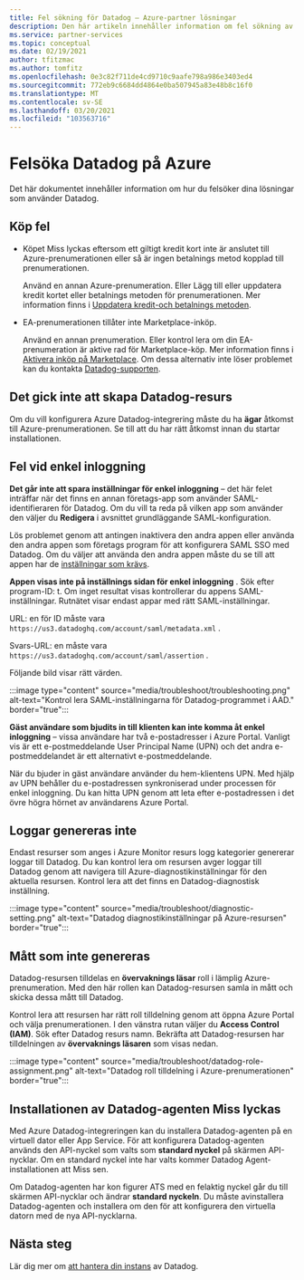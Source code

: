 ```yaml
---
title: Fel sökning för Datadog – Azure-partner lösningar
description: Den här artikeln innehåller information om fel sökning av Datadog på Azure.
ms.service: partner-services
ms.topic: conceptual
ms.date: 02/19/2021
author: tfitzmac
ms.author: tomfitz
ms.openlocfilehash: 0e3c82f711de4cd9710c9aafe798a986e3403ed4
ms.sourcegitcommit: 772eb9c6684dd4864e0ba507945a83e48b8c16f0
ms.translationtype: MT
ms.contentlocale: sv-SE
ms.lasthandoff: 03/20/2021
ms.locfileid: "103563716"
---
```

# <a name="troubleshooting-datadog-on-azure"></a>Felsöka Datadog på Azure

Det här dokumentet innehåller information om hur du felsöker dina lösningar som använder Datadog.

## <a name="purchase-errors"></a>Köp fel

* Köpet Miss lyckas eftersom ett giltigt kredit kort inte är anslutet till Azure-prenumerationen eller så är ingen betalnings metod kopplad till prenumerationen.

  Använd en annan Azure-prenumeration. Eller Lägg till eller uppdatera kredit kortet eller betalnings metoden för prenumerationen. Mer information finns i [Uppdatera kredit-och betalnings metoden](../../cost-management-billing/manage/change-credit-card.md).

* EA-prenumerationen tillåter inte Marketplace-inköp.

  Använd en annan prenumeration. Eller kontrol lera om din EA-prenumeration är aktive rad för Marketplace-köp. Mer information finns i [Aktivera inköp på Marketplace](../../cost-management-billing/manage/ea-azure-marketplace.md#enabling-azure-marketplace-purchases). Om dessa alternativ inte löser problemet kan du kontakta [Datadog-supporten](https://www.datadoghq.com/support).

## <a name="unable-to-create-datadog-resource"></a>Det gick inte att skapa Datadog-resurs

Om du vill konfigurera Azure Datadog-integrering måste du ha **ägar** åtkomst till Azure-prenumerationen. Se till att du har rätt åtkomst innan du startar installationen.

## <a name="single-sign-on-errors"></a>Fel vid enkel inloggning

**Det går inte att spara inställningar för enkel inloggning** – det här felet inträffar när det finns en annan företags-app som använder SAML-identifieraren för Datadog. Om du vill ta reda på vilken app som använder den väljer du **Redigera** i avsnittet grundläggande SAML-konfiguration.

Lös problemet genom att antingen inaktivera den andra appen eller använda den andra appen som företags program för att konfigurera SAML SSO med Datadog. Om du väljer att använda den andra appen måste du se till att appen har de [inställningar som krävs](create.md#configure-single-sign-on).

**Appen visas inte på inställnings sidan för enkel inloggning** . Sök efter program-ID: t. Om inget resultat visas kontrollerar du appens SAML-inställningar. Rutnätet visar endast appar med rätt SAML-inställningar. 

URL: en för ID måste vara `https://us3.datadoghq.com/account/saml/metadata.xml` .

Svars-URL: en måste vara `https://us3.datadoghq.com/account/saml/assertion` .

Följande bild visar rätt värden.
  
:::image type="content" source="media/troubleshoot/troubleshooting.png" alt-text="Kontrol lera SAML-inställningarna för Datadog-programmet i AAD." border="true":::

**Gäst användare som bjudits in till klienten kan inte komma åt enkel inloggning** – vissa användare har två e-postadresser i Azure Portal. Vanligt vis är ett e-postmeddelande User Principal Name (UPN) och det andra e-postmeddelandet är ett alternativt e-postmeddelande.

När du bjuder in gäst användare använder du hem-klientens UPN. Med hjälp av UPN behåller du e-postadressen synkroniserad under processen för enkel inloggning. Du kan hitta UPN genom att leta efter e-postadressen i det övre högra hörnet av användarens Azure Portal.
  
## <a name="logs-not-being-emitted"></a>Loggar genereras inte

Endast resurser som anges i Azure Monitor resurs logg kategorier genererar loggar till Datadog. Du kan kontrol lera om resursen avger loggar till Datadog genom att navigera till Azure-diagnostikinställningar för den aktuella resursen. Kontrol lera att det finns en Datadog-diagnostisk inställning.

:::image type="content" source="media/troubleshoot/diagnostic-setting.png" alt-text="Datadog diagnostikinställningar på Azure-resursen" border="true":::

## <a name="metrics-not-being-emitted"></a>Mått som inte genereras

Datadog-resursen tilldelas en **övervaknings läsar** roll i lämplig Azure-prenumeration. Med den här rollen kan Datadog-resursen samla in mått och skicka dessa mått till Datadog.

Kontrol lera att resursen har rätt roll tilldelning genom att öppna Azure Portal och välja prenumerationen. I den vänstra rutan väljer du **Access Control (IAM)**. Sök efter Datadog resurs namn. Bekräfta att Datadog-resursen har tilldelningen av **övervaknings läsaren** som visas nedan.

:::image type="content" source="media/troubleshoot/datadog-role-assignment.png" alt-text="Datadog roll tilldelning i Azure-prenumerationen" border="true":::

## <a name="datadog-agent-installation-fails"></a>Installationen av Datadog-agenten Miss lyckas

Med Azure Datadog-integreringen kan du installera Datadog-agenten på en virtuell dator eller App Service. För att konfigurera Datadog-agenten används den API-nyckel som valts som **standard nyckel** på skärmen API-nycklar. Om en standard nyckel inte har valts kommer Datadog Agent-installationen att Miss sen.

Om Datadog-agenten har kon figurer ATS med en felaktig nyckel går du till skärmen API-nycklar och ändrar **standard nyckeln**. Du måste avinstallera Datadog-agenten och installera om den för att konfigurera den virtuella datorn med de nya API-nycklarna.

## <a name="next-steps"></a>Nästa steg

Lär dig mer om [att hantera din instans](manage.md) av Datadog.
